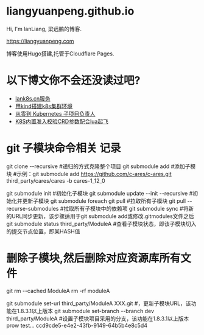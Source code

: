 # liangyuanpeng.github.io
<!-- [![Build Status](https://travis-ci.com/liangyuanpeng/liangyuanpeng.github.io.svg?branch=source)](https://travis-ci.com/liangyuanpeng/liangyuanpeng.github.io) -->
Hi, I'm lanLiang, 梁远鹏的博客.    

https://liangyuanpeng.com


博客使用Hugo搭建,托管于Cloudflare Pages.

# 以下博文你不会还没读过吧?

- [lank8s.cn服务](https://liangyuanpeng.com/post/service-lank8s.cn/)
- [用kind搭建k8s集群环境](https://liangyuanpeng.com/post/run-k8s-with-kind/)
- [从零到 Kubernetes 子项目负责人](https://liangyuanpeng.com/post/from-zero-to-kubernets-subproject-lead/)
- [K8S内置准入校验CRD参数配合lua起飞](https://liangyuanpeng.com/post/k8s-validating-admission-policy-with-crdparam-lua/)

# git 子模块命令相关 记录 

git clone <repository> --recursive #递归的方式克隆整个项目
git submodule add <repository> <path> #添加子模块
#示例：git submodule add https://github.com/c-ares/c-ares.git  third_party/cares/cares -b cares-1_12_0
 
git submodule init #初始化子模块
git submodule update --init --recursive #初始化并更新子模块
git submodule foreach git pull      #拉取所有子模块
git pull --recurse-submodules  #拉取所有子模块中的依赖项
git submodule sync  #将新的URL同步更新，该步骤适用于git submodule add或修改.gitmodules文件之后
git submodule status third_party/ModuleA    #查看子模块状态，即该子模块切入的提交节点位置，即某HASH值
 
# 删除子模块,然后删除对应资源库所有文件  

git rm --cached ModuleA
rm -rf moduleA
 
git submodule set-url third_party/ModuleA XXX.git #，更新子模块URL，该功能在1.8.3.1以上版本
git submodule set-branch --branch dev third_party/ModuleA   #设置子模块项目采用的分支，该功能在1.8.3.1以上版本
prow test...
ccd9cde5-e4e2-43fb-9149-64b5b4e8c5d4
